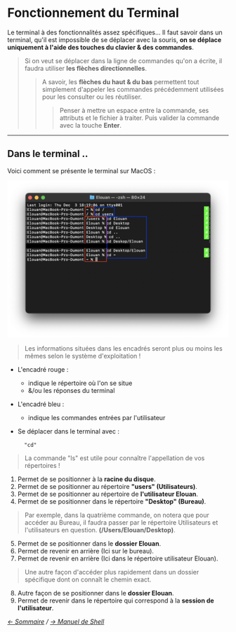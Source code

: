 # Fonctionnement du Terminal

Le terminal à des fonctionnalités assez spécifiques... Il faut savoir dans un terminal, qu'il est impossible de se déplacer avec la souris, **on se déplace uniquement à l'aide des touches du clavier & des commandes**.

> Si on veut se déplacer dans la ligne de commandes qu'on a écrite, il faudra utiliser **les flèches directionnelles**.
>> A savoir, les **flèches du haut & du bas** permettent tout simplement d'appeler les commandes précédemment utilisées pour les consulter ou les réutiliser.
>>> Penser à mettre un espace entre la commande, ses attributs et le fichier à traiter. Puis valider la commande avec la touche **Enter**.

-----------------

## Dans le terminal ..

Voici comment se présente le terminal sur MacOS :

![Terminal](https://raw.githubusercontent.com/ByMSRT/Shell/main/Images/Fonctionnement_Terminal.png)

> Les informations situées dans les encadrés seront plus ou moins les mêmes selon le système d'exploitation !

* L'encadré rouge : 

    * indique le répertoire où l'on se situe
    * &/ou les réponses du terminal

* L'encadré bleu : 

    * indique les commandes entrées par l'utilisateur

* Se déplacer dans le terminal avec :

        "cd"

> La commande "ls" est utile pour connaître l'appellation de vos répertoires !

1. Permet de se positionner à la **racine du disque**.
1. Permet de se positionner au répertoire **"users" (Utilisateurs)**.
1. Permet de se positionner au répertoire de **l'utilisateur Elouan**.
1. Permet de se positionner dans le répertoire **"Desktop" (Bureau)**.
> Par exemple, dans la quatrième commande, on notera que pour accéder au Bureau, il faudra passer par le répertoire Utilisateurs et l'utilisateurs en question. **(/Users/Elouan/Desktop)**.
5. Permet de se positionner dans le **dossier Elouan**.
1. Permet de revenir en arrière (Ici sur le bureau).
1. Permet de revenir en arrière (Ici dans le répertoire utilisateur Elouan).
> Une autre façon d'accéder plus rapidement dans un dossier spécifique dont on connaît le chemin exact.
8. Autre façon de se positionner dans le **dossier Elouan**.
1. Permet de revenir dans le répertoire qui correspond à la **session de l'utilisateur**.



*[<- Sommaire](https://github.com/ByMSRT/Shell) / [-> Manuel de Shell](https://github.com/ByMSRT/Shell/blob/main/manuel_shell.md)*
